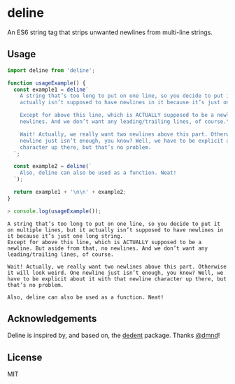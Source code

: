 # deline

An ES6 string tag that strips unwanted newlines from multi-line strings.

## Usage

```js
import deline from 'deline';

function usageExample() {
  const example1 = deline`
    A string that’s too long to put on one line, so you decide to put it on multiple lines, but it
    actually isn’t supposed to have newlines in it because it’s just one long string.

    Except for above this line, which is ACTUALLY supposed to be a newline. But aside from that, no
    newlines. And we don’t want any leading/trailing lines, of course.\n

    Wait! Actually, we really want two newlines above this part. Otherwise it will look weird. One
    newline just isn’t enough, you know? Well, we have to be explicit about it with that newline
    character up there, but that’s no problem.
  `;

  const example2 = deline(`
    Also, deline can also be used as a function. Neat!
  `);

  return example1 + '\n\n' + example2;
}
```

```js
> console.log(usageExample());
```

```
A string that’s too long to put on one line, so you decide to put it on multiple lines, but it actually isn’t supposed to have newlines in it because it’s just one long string.
Except for above this line, which is ACTUALLY supposed to be a newline. But aside from that, no newlines. And we don’t want any leading/trailing lines, of course.

Wait! Actually, we really want two newlines above this part. Otherwise it will look weird. One newline just isn’t enough, you know? Well, we have to be explicit about it with that newline character up there, but that’s no problem.

Also, deline can also be used as a function. Neat!
```

## Acknowledgements

Deline is inspired by, and based on, the [dedent](https://github.com/dmnd/dedent) package. Thanks [@dmnd](https://github.com/dmnd)!

## License

MIT